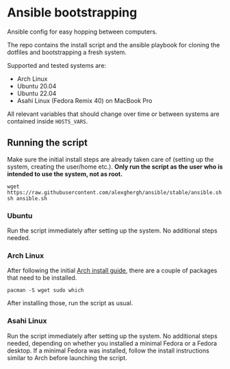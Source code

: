 # Ansible bootstrapping

Ansible config for easy hopping between computers.

The repo contains the install script and the ansible playbook for cloning the
dotfiles and bootstrapping a fresh system.

Supported and tested systems are:
- Arch Linux
- Ubuntu 20.04
- Ubuntu 22.04
- Asahi Linux (Fedora Remix 40) on MacBook Pro

All relevant variables that should change over time or between systems are
contained inside `HOSTS_VARS`.

## Running the script

Make sure the initial install steps are already taken care of (setting up the
system, creating the user/home etc.). **Only run the script as the user who is
intended to use the system, not as root.**

```
wget https://raw.githubusercontent.com/alexghergh/ansible/stable/ansible.sh
sh ansible.sh
```

### Ubuntu

Run the script immediately after setting up the system. No additional steps
needed.

### Arch Linux

After following the initial [Arch install
guide](https://wiki.archlinux.org/title/Installation_guide), there are a couple
of packages that need to be installed.

```
pacman -S wget sudo which
```

After installing those, run the script as usual.

### Asahi Linux

Run the script immediately after setting up the system. No additional steps
needed, depending on whether you installed a minimal Fedora or a Fedora desktop.
If a minimal Fedora was installed, follow the install instructions similar to
Arch before launching the script.
